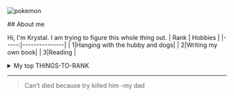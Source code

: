 <picture>
  <source media="(prefers-color-scheme: dark)" srcset="https://cdn.pixabay.com/photo/2019/10/19/11/35/wolf-4561204__340.png">
  <source media="(prefers-color-scheme: light)" srcset="https://encrypted-tbn0.gstatic.com/images?q=tbn:ANd9GcROWxol1fTYo0AwvhfWhdnJmpZajN_MtNvsMw&usqp=CAU">
  <img alt="pokemon" src="https://e7.pngegg.com/pngimages/625/1023/png-clipart-pokemon-characters-illustration-pikachu-ash-ketchum-pokxe9mon-drawing-psyduck-cartoon-pikachu-cartoon-character-comics-thumbnail.png">
</picture>



</picture> ## About me

<!-- Figure this out -->
Hi, I'm Krystal. I am trying to figure this whole thing out.
| Rank | Hobbies       |
|-----:|---------------|
|     1|Hanging with the hubby and dogs|
|     2|Writing my own book|
|     3|Reading   |
<details>
<summary>My top THINGS-TO-RANK</summary>
  
| Rank | things I like |
|-----:|---------------|
|     1|learning new things|
|     2|Challenges|
|     3|Good Music|
  
</details>

---
> Can't died because try killed him
> -my dad
